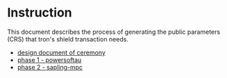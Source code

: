 # Instruction

This document describes the process of generating the public parameters (CRS) that tron's shield transaction needs.
* [design document of ceremony](design.md)
* [phase 1 - powersoftau](poweroftau-readme.md)
* [phase 2 - sapling-mpc](mpc-readme.md)
